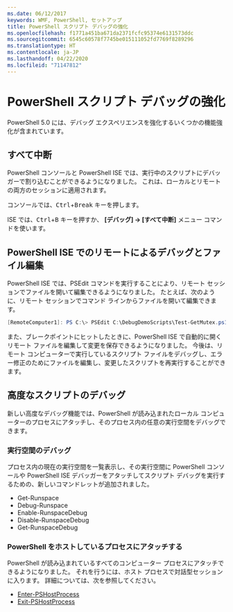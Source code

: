 ```yaml
---
ms.date: 06/12/2017
keywords: WMF, PowerShell, セットアップ
title: PowerShell スクリプト デバッグの強化
ms.openlocfilehash: f1771a451ba671da2371fcfc95374e6131573ddc
ms.sourcegitcommit: 6545c60578f7745be015111052fd7769f8289296
ms.translationtype: HT
ms.contentlocale: ja-JP
ms.lasthandoff: 04/22/2020
ms.locfileid: "71147812"
---
```

# <a name="improvements-in-powershell-script-debugging"></a>PowerShell スクリプト デバッグの強化

PowerShell 5.0 には、デバッグ エクスペリエンスを強化するいくつかの機能強化が含まれています。

## <a name="break-all"></a>すべて中断

PowerShell コンソールと PowerShell ISE では、実行中のスクリプトにデバッガーで割り込むことができるようになりました。 これは、ローカルとリモートの両方のセッションに適用されます。

コンソールでは、<kbd>Ctrl</kbd>+<kbd>Break</kbd> キーを押します。

ISE では、<kbd>Ctrl</kbd>+<kbd>B</kbd> キーを押すか、 **[デバッグ] -> [すべて中断]** メニュー コマンドを使います。

## <a name="remote-debugging-and-remote-file-editing-in-powershell-ise"></a>PowerShell ISE でのリモートによるデバッグとファイル編集

PowerShell ISE では、PSEdit コマンドを実行することにより、リモート セッションでファイルを開いて編集できるようになりました。
たとえば、次のように、リモート セッションでコマンド ラインからファイルを開いて編集できます。

```powershell
[RemoteComputer1]: PS C:\> PSEdit C:\DebugDemoScripts\Test-GetMutex.ps1
```

また、ブレークポイントにヒットしたときに、PowerShell ISE で自動的に開くリモート ファイルを編集して変更を保存できるようになりました。 今後は、リモート コンピューターで実行しているスクリプト ファイルをデバッグし、エラー修正のためにファイルを編集し、変更したスクリプトを再実行することができます。

## <a name="advanced-script-debugging"></a>高度なスクリプトのデバッグ

新しい高度なデバッグ機能では、PowerShell が読み込まれたローカル コンピューターのプロセスにアタッチし、そのプロセス内の任意の実行空間をデバッグできます。

### <a name="runspace-debugging"></a>実行空間のデバッグ

プロセス内の現在の実行空間を一覧表示し、その実行空間に PowerShell コンソールや PowerShell ISE デバッガーをアタッチしてスクリプト デバッグを実行するための、新しいコマンドレットが追加されました。

- Get-Runspace
- Debug-Runspace
- Enable-RunspaceDebug
- Disable-RunspaceDebug
- Get-RunspaceDebug

### <a name="attach-to-process-hosting-powershell"></a>PowerShell をホストしているプロセスにアタッチする

PowerShell が読み込まれているすべてのコンピューター プロセスにアタッチできるようになりました。 それを行うには、ホスト プロセスで対話型セッションに入ります。 詳細については、次を参照してください。

- [Enter-PSHostProcess](/powershell/module/Microsoft.PowerShell.Core/Enter-PSHostProcess)
- [Exit-PSHostProcess](/powershell/module/Microsoft.PowerShell.Core/Exit-PSHostProcess)
